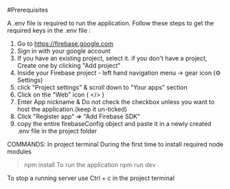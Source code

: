 #Prerequisites

A .env file is required to run the application.
Follow these steps to get the required keys in the .env file :
1. Go to https://firebase.google.com
2. Sign in with your google account
3. If you have an existing project, select it.
   if you don't have a project, Create one by clicking "Add project"
4. Inside your Firebase project - left hand navigation menu -> gear icon (⚙️ Settings)
5. click "Project settings" & scroll down to "Your apps" section
6. Click on the "Web" icon ( </> )
7. Enter App nickname & Do not check the checkbox unless you want to host the application.(keep it un-ticked)
8. Click "Register app" => "Add Firebase SDK"
9. copy the entire firebaseConfig object and paste it in a newly created .env file in the project folder

COMMANDS:
In project terminal
During the first time to install required node modules
 > npm install
To run the application
 > npm run dev

To stop a running server use Ctrl + c in the project terminal

